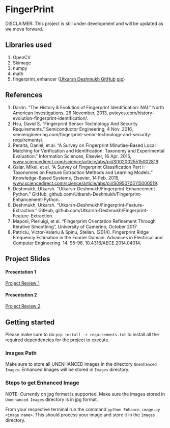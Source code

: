 # FingerPrint

DISCLAIMER: This project is still under development and will be updated as we move forward.

## Libraries used

1) OpenCV
2) Skimage
3) numpy
4) math
5) fingerprint_enhancer ([Utkarsh Deshmukh GitHub](https://github.com/Utkarsh-Deshmukh/Fingerprint-Enhancement-Python) [pip](https://pypi.org/project/fingerprint-enhancer/#description)) 

## References

1) Darrin. “The History & Evolution of Fingerprint Identification: NAI.” North American Investigations,  26 November, 2013, pvteyes.com/history-evolution-fingerprint-identification/.
2) Hsu, David S. “Fingerprint Sensor Technology And Security Requirements.” Semiconductor Engineering, 4 Nov. 2016, semiengineering.com/fingerprint-senor-technology-and-security-requirements/.
3) Peralta, Daniel, et al. “A Survey on Fingerprint Minutiae-Based Local Matching for Verification and Identification: Taxonomy and Experimental Evaluation.” Information Sciences, Elsevier, 16 Apr. 2015, www.sciencedirect.com/science/article/abs/pii/S0020025515002819.
4) Galar, Mikel, et al. “A Survey of Fingerprint Classification Part I: Taxonomies on Feature Extraction Methods and Learning Models.” Knowledge-Based Systems, Elsevier, 14 Feb. 2015, www.sciencedirect.com/science/article/abs/pii/S0950705115000519.
5) Deshmukh, Utkarsh. “Utkarsh-Deshmukh/Fingerprint-Enhancement-Python.” GitHub, github.com/Utkarsh-Deshmukh/Fingerprint-Enhancement-Python. 
6) Deshmukh, Utkarsh. “Utkarsh-Deshmukh/Fingerprint-Feature-Extraction.” GitHub, github.com/Utkarsh-Deshmukh/Fingerprint-Feature-Extraction.
7) Maponi, Pierluigi, et al. “Fingerprint Orientation Refinement Through Iterative Smoothing”, University of Camerino, October 2017
8) Patriciu, Victor-Valeriu & Spinu, Stelian. (2014). Fingerprint Ridge Frequency Estimation in the Fourier Domain. Advances in Electrical and Computer Engineering. 14. 95-98. 10.4316/AECE.2014.04014. 

## Project Slides

#### Presentation 1

[Project Review 1](https://docs.google.com/presentation/d/1JLqQ4dnO17-Fnf1hG567qRmSjrDhH3WsVML35hbRDLc/edit?usp=sharing)

#### Presentation 2

[Project Review 2](https://docs.google.com/presentation/d/1xDIpBhkaqAJBUuhaYUs8L2o7UGmb6AX_mjy7ydxyoSI/edit?usp=sharing)

## Getting started

Please make sure to do `pip install -r requirements.txt` to install all the required dependencies for the project to execute.

### Images Path

Make sure to store all UNENHANCED images in the directory `Unenhanced Images`. Enhanced Images will be stored in `Images` directory.

### Steps to get Enhanced Image

NOTE: Currently on jpg format is supported. Make sure the images stored in `Unenhanced Images` directory is in jpg format.

From your respective terminal run the command `python Enhance_image.py <image name>`. This should process your image and store it in the `Images` directory.